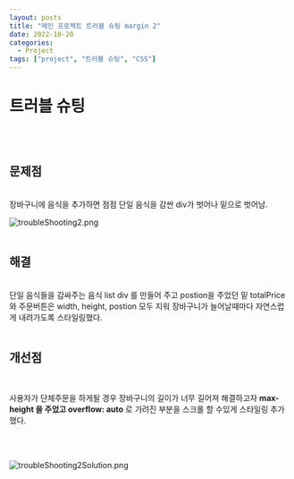 ```yaml
---
layout: posts
title: "메인 프로젝트 트러블 슈팅 margin 2"
date: 2022-10-20
categories:
  - Project
tags: ["project", "트러블 슈팅", "CSS"]
---
```


# 트러블 슈팅

<br>
<br>

## 문제점

<br>
장바구니에 음식을 추가하면 점점 단일 음식을 감싼 div가 벗어나 밑으로 벗어남.
<br>

![troubleShooting2.png](/assets/img/troubleShooting2.png)
<br>
<br>

## 해결

<br>
단일 음식들을 감싸주는 음식 list div 를 만들어 주고 postion을 주었던 밑 totalPrice 와 주문버튼은 width, height, postion 모두 지워 장바구니가 늘어날때마다 자연스럽게 내려가도록 스타일링했다.

<br>
<br>

## 개선점

<br>

사용자가 단체주문을 하게될 경우 장바구니의 길이가 너무 길어져 해결하고자 **max-height 을 주었고 overflow: auto** 로 가려진 부분을 스크롤 할 수있게 스타일링 추가했다.

<br>
<br>

![troubleShooting2Solution.png](/assets/img/troubleShooting2Solution.png)
